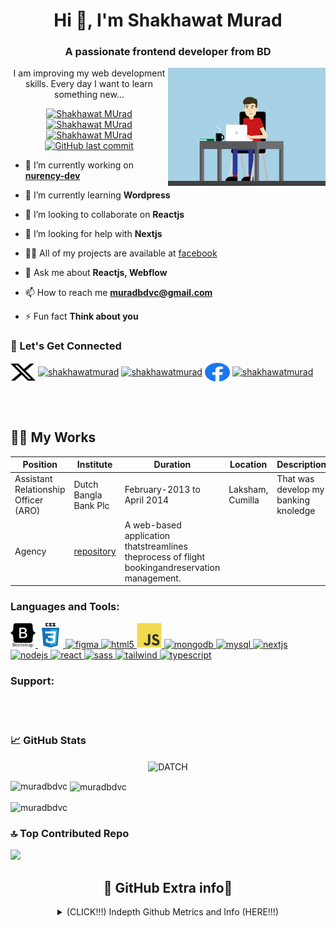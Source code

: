 <h1 align="center">Hi 👋, I'm Shakhawat Murad</h1>
<h3 align="center">A passionate frontend developer from BD</h3>
<!-- Interactive GIF -->
<p align="center">
  <img width="50%" align="right"  src="image/brand.gif" alt="Shakhawat MUrad">
   I am improving my web development skills. Every day I want to learn something new...
</p>

<p align="center"> <!--- P tag to align contents -->
  <a href="https://github.com/muradbdvc">
    <img src="https://komarev.com/ghpvc/?username=muradbdvc&&style=for-the-badge" alt="Shakhawat MUrad" title= "muradbdvc">
  </a>
    <a href="https://github.com/muradbdvc/muradbdvc/network/members">
    <img src="https://img.shields.io/github/forks/muradbdvc/muradbdvc?style=for-the-badge&color=1D70B8&logo=GitHub&logoColor=FFFFFF&label=Repo%20Forks" alt="Shakhawat MUrad" title= "Md Shakhawat MUrad">
   </a>
   <a href="https://github.com/muradbdvc/muradbdvc/stargazers">
    <img src="https://img.shields.io/github/stars/muradbdvc/muradbdvc?style=for-the-badge&logo=GitHub&logoColor=FFFFFF&color=1D70B8&label=Repo%20Stargazers" alt="Shakhawat MUrad" title= "Md Shakhawat MUrad">
   </a>
  <a href="https://github.com/muradbdvc">
   <img alt="GitHub last commit" src="https://img.shields.io/github/last-commit/muradbdvc/muradbdvc?style=for-the-badge&color=1D70B8&logo=GitHub&logoColor=FFFFFF&label=Last%20Updated" title= "Md Shakhawat MUrad">
  </a>
</p>

- 🔭 I’m currently working on <a href="http://www.nurency.com" target="_blank">**nurency-dev**</a>

- 🌱 I’m currently learning **Wordpress**

- 👯 I’m looking to collaborate on **Reactjs**

- 🤝 I’m looking for help with **Nextjs**

- 👨‍💻 All of my projects are available at [facebook](facebook)

- 💬 Ask me about **Reactjs, Webflow**

- 📫 How to reach me **muradbdvc@gmail.com**

- ⚡ Fun fact **Think about you**

<h3 align="left">🔗 Let's Get Connected</h3>
<p align="left">
<a href="https://twitter.com/shakhawatmurad" target="blank"><img align="center" src="image/twitter.svg" alt="shakhawatmurad" height="30" width="40" /></a>
<a href="https://linkedin.com/in/shakhawatmurad" target="blank"><img align="center" src="#" alt="shakhawatmurad" height="30" width="40" /></a>
<a href="https://stackoverflow.com/users/shakhawatmurad" target="blank"><img align="center" src="#" alt="shakhawatmurad" height="30" width="40" /></a>
<a href="https://fb.com/mdshakhawathossen.murad" target="blank"><img align="center" src="image/facebook.svg" alt="shakhawatmurad" height="30" width="40" /></a>
<a href="https://instagram.com/shakhawatmurad" target="blank"><img align="center" src="#" alt="shakhawatmurad" height="30" width="40" /></a>
  
</p><br><br>


## 👩‍💻 My Works

| Position                                    | Institute                                                | Duration                            | Location        | Description                           |
|---------------------------------------------|----------------------------------------------------------|-------------------------------------|-----------------|---------------------------------------|
|  Assistant Relationship Officer (ARO)       | Dutch Bangla Bank Plc                                    | February-2013 to April 2014         | Laksham, Cumilla| That was develop my banking knoledge  |
| Agency                                      | [repository](https://github.com/muradbdvc)               | A web-based application thatstreamlines theprocess of flight bookingandreservation management.|

<h3 align="left">Languages and Tools:</h3>
<p align="left">
  <a href="https://getbootstrap.com" target="_blank" rel="noreferrer">
    <img src="image/bootstrap-plain-wordmark.svg" alt="bootstrap" width="40" height="40"/>
  </a>
  <a href="https://www.w3schools.com/css/" target="_blank" rel="noreferrer"> <img src="image/css3-original-wordmark.svg" alt="css3" width="40" height="40"/> </a>
  <a href="https://www.figma.com/" target="_blank" rel="noreferrer"> <img src="#" alt="figma" width="40" height="40"/> </a>
  <a href="https://www.w3.org/html/" target="_blank" rel="noreferrer"> <img src="#" alt="html5" width="40" height="40"/> </a>
  <a href="https://developer.mozilla.org/en-US/docs/Web/JavaScript" target="_blank" rel="noreferrer"> <img src="image/javascript-original.svg" alt="javascript" width="40" height="40"/> </a>
  <a href="https://www.mongodb.com/" target="_blank" rel="noreferrer"> <img src="#" alt="mongodb" width="40" height="40"/> </a>
  <a href="https://www.mysql.com/" target="_blank" rel="noreferrer"> <img src="#" alt="mysql" width="40" height="40"/> </a>
  <a href="https://nextjs.org/" target="_blank" rel="noreferrer"> <img src="#" alt="nextjs" width="40" height="40"/> </a>
  <a href="https://nodejs.org" target="_blank" rel="noreferrer"> <img src="#" alt="nodejs" width="40" height="40"/> </a>
  <a href="https://reactjs.org/" target="_blank" rel="noreferrer"> <img src="image/react-originalwordmark.svg" alt="react" width="40" height="40"/> </a>
  <a href="https://sass-lang.com" target="_blank" rel="noreferrer"> <img src="image/#" alt="sass" width="40" height="40"/> </a> 
  <a href="https://tailwindcss.com/" target="_blank" rel="noreferrer"> <img src="#" alt="tailwind" width="40" height="40"/> </a>
  <a href="https://www.typescriptlang.org/" target="_blank" rel="noreferrer"> <img src="#" alt="typescript" width="40" height="40"/> </a>
</p>


<h3 align="left">Support:</h3>
<!-- <p><a href="https://www.buymeacoffee.com/muradbdvcB"> <img align="left" src="https://cdn.buymeacoffee.com/buttons/v2/default-yellow.png" height="50" width="210" alt="muradbdvc" /></a>
 <a href="https://ko-fi.com/shakhawatmurad"> <img align="left" src="https://cdn.ko-fi.com/cdn/kofi3.png?v=3" height="50" width="210" alt="muradbdvc" /></a> -->
</p>
<br>
<br>

<h3 align="left">📈 GitHub Stats</h3>
<div align="center">
<p>
<!--   <img align="center" src="https://github-readme-streak-stats.herokuapp.com/?user=muradbdvc&theme=algolia&hide_border=false&include_all_commits=false&count_private=truet" alt="muradbdvc" /> -->
  <img align="center" src="https://github-profile-summary-cards.vercel.app/api/cards/profile-details?username=muradbdvc&theme=algolia&hide_border=false&include_all_commits=false&count_private=true" alt="DATCH" />

</p>
</div>

<p><img align="left" src="https://github-readme-stats.vercel.app/api/top-langs?username=muradbdvc&theme=algolia&hide_border=false&include_all_commits=false&count_private=true" alt="muradbdvc" /></p>

<p>&nbsp;<img align="center" src="https://github-readme-stats.vercel.app/api?username=muradbdvc&theme=algolia&hide_border=false&include_all_commits=false&count_private=true" alt="muradbdvc" /></p>

<p><img align="center" src="https://github-readme-streak-stats.herokuapp.com/?user=muradbdvc&theme=algolia&hide_border=false&include_all_commits=false&count_private=true&layout=compact" alt="muradbdvc" /></p>

### 🔝 Top Contributed Repo
![](https://github-contributor-stats.vercel.app/api?username=muradbdvc&limit=5&theme=radical&combine_all_yearly_contributions=true)

<h2 align="center">🤝 GitHub Extra info🤝</h2> <!--- Level 2 Heading to align contents -->
<details align="center">
  <summary>
  (CLICK!!!) Indepth Github Metrics and Info (HERE!!!)
  </summary>
  <ol>
    <a href="https://github.com/muradbdvc">
    <img src="https://api.star-history.com/svg?repos=muradbdvc/muradbdvc&type=Date" alt="Add a description" title= "Click HERE to find out more">
  </a>
    <p align="center">
<img src="https://metrics.lecoq.io/muradbdvc?template=classic&base.indepth=true&base.hireable=true&isocalendar=1&languages=1&achievements=1&base=header%2C%20activity%2C%20community%2C%20repositories%2C%20metadata&base.indepth=true&base.hireable=true&base.skip=false&isocalendar=false&isocalendar.duration=full-year&languages=false&languages.ignored=HTML%2C%20CSS%2C%20M4%2C%20C%2C%20C%2B%2B%2C%20PHP%2C%20Makefile%2C%20Roff%2C%20CMake%2C%20Shell&languages.limit=9&languages.threshold=0%25&languages.other=false&languages.colors=github&languages.sections=most-used&languages.indepth=false&languages.analysis.timeout=15&languages.analysis.timeout.repositories=7.5&languages.categories=markup%2C%20programming&languages.recent.categories=markup%2C%20programming&languages.recent.load=300&languages.recent.days=14&achievements=false&achievements.threshold=X&achievements.secrets=true&achievements.display=detailed&achievements.limit=999&config.timezone=Africa%2FJohannesburg" width="90%"></img>
</p>
  </ol>
</details>
